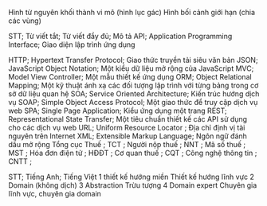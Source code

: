<!--@Danh sách bảng-->

<!--@Danh sách hình ảnh-->

Hình từ nguyên khối thành vi mô (hình lục gác)
Hình bối cảnh giới hạn (chia các vùng)

<!--@Danh sách mã nguồn-->

<!--@Danh sách CÁC CỤM TỪ VIẾT TẮT-->

STT; Từ viết tắt; Từ viết đầy đủ; Mô tả
API; Application Programming Interface; Giao diện lập trình ứng dụng
<!--CI/CD; Continuous Integration (CI) and Continuous Delivery (CD) ; Quá trình tích hợp và chuyển giao liên tục-->
<!--DDD; thiết kế hướng miền; Kỹ thuật thiết kế theo hướng miền-->
<!--DI; Dependency Injection; Cơ chế tiêm sự phụ thuộc giữa các đối tượng-->
HTTP; Hypertext Transfer Protocol; Giao thức truyền tải siêu văn bản
JSON; JavaScript Object Notation; Một kiểu dữ liệu mở rộng của JavaScript
MVC; Model View Controller; Một mẫu thiết kế ứng dụng
ORM; Object Relational Mapping; Một kỹ thuật ánh xạ các đối tượng lập trình với từng bảng trong cơ sở dữ liệu quan hệ
SOA; Service Oriented Architecture; Kiến trúc hướng dịch vụ
SOAP; Simple Object Access Protocol; Một giao thức để truy cập dịch vụ web
SPA; Single Page Application; Kiểu ứng dụng một trang
REST; Representational State Transfer; Một tiêu chuẩn thiết kế các API sử dụng cho các dịch vụ web
URL; Uniform Resource Locator ; Địa chỉ định vị tài nguyên trên Internet
XML; Extensible Markup Language; Ngôn ngữ đánh dấu mở rộng
Tổng cục Thuế ; TCT ;
Người nộp thuế ; NNT ;
Mã số thuế ; MST ;
Hóa đơn điện tử ; HĐĐT ;
Cơ quan thuế ; CQT ;
Công nghệ thông tin ; CNTT ;
<!--Cơ sở dữ liệu ; CSDL ;-->
<!--Tạo (Create), Đọc (Read), Sửa (Update), Xóa (Delete) ; CRUD ;-->
<!--Kubernetes ; K8s ;-->
<!--Số điện thoại ; SĐT ;-->
<!--UML-->
<!--@Danh sách Thuật ngữ-->
<!--kiến trúc nguyên khối,kiến trúc nguyên khối-->
<!--kiến trúc nguyên khối,kiến trúc nguyên khối-->
<!--kiến trúc vi dịch, kiến trúc vi dịch-->
<!--kiến trúc vi dịch, kiến trúc vi dịch-->
<!--kiến trúc vi dịch, kiến trúc vi dịch-->
<!--kiến trúc vi dịch, kiến trúc vi dịch-->
<!--thiết kế hướng miền, thiết kế hướng miền-->
<!--thiết kế hướng miền, thiết kế hướng miền-->
STT; Tiếng Anh; Tiếng Việt
1 thiết kế hướng miền
Thiết kế hướng lĩnh vực
2 Domain (không dịch)
3 Abstraction Trừu tượng
4 Domain expert Chuyên gia lĩnh vực, chuyên gia domain
